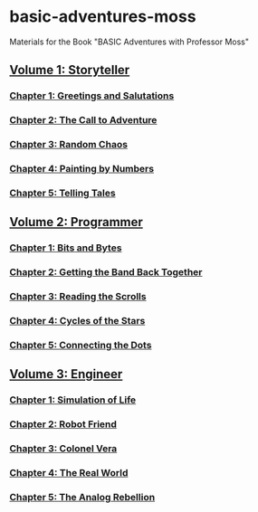 # basic-adventures-moss
Materials for the Book "BASIC Adventures with Professor Moss"

## [Volume 1: Storyteller](1-STORYTELLER/index.md)
### [Chapter 1: Greetings and Salutations](1-STORYTELLER/1-GREETINGS-AND-SALUTATIONS/index.md)
### [Chapter 2: The Call to Adventure](1-STORYTELLER/2-THE-CALL-TO-ADVENTURE/index.md)
### [Chapter 3: Random Chaos](1-STORYTELLER/3-RANDOM-CHAOS/index.md)
### [Chapter 4: Painting by Numbers](1-STORYTELLER/4-PAINTING-BY-NUMBERS/index.md)
### [Chapter 5: Telling Tales](1-STORYTELLER/5-TELLING-TALES/index.md)

## [Volume 2: Programmer](2-PROGRAMMER/index.md)
### [Chapter 1: Bits and Bytes](2-PROGRAMMER/1-BITS-AND-BYTES/index.md)
### [Chapter 2: Getting the Band Back Together](2-PROGRAMMER/2-GETTING-THE-BAND-BACK-TOGETHER/index.md)
### [Chapter 3: Reading the Scrolls](2-PROGRAMMER/3-READING-THE-SCROLLS/index.md)
### [Chapter 4: Cycles of the Stars](2-PROGRAMMER/4-CYCLES-OF-THE-STARS/index.md)
### [Chapter 5: Connecting the Dots](2-PROGRAMMER/5-CONNECTING-THE-DOTS/index.md)

## [Volume 3: Engineer](3-ENGINEER/index.md)
### [Chapter 1: Simulation of Life](3-ENGINEER/1-SIMULATION-OF-LIFE/index.md)
### [Chapter 2: Robot Friend](3-ENGINEER/2-ROBOT-FRIEND/index.md)
### [Chapter 3: Colonel Vera](3-ENGINEER/3-COLONEL-VERA/index.md)
### [Chapter 4: The Real World](3-ENGINEER/4-THE-REAL-WORLD/index.md)
### [Chapter 5: The Analog Rebellion](3-ENGINEER/5-THE-ANALOG-REBELLION/index.md)
